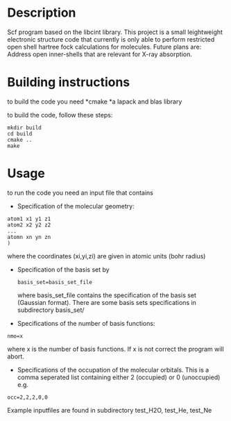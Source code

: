 # Description
Scf program based on the libcint library.
This project is a small leightweight electronic structure code that currently is only able to perform restricted open shell hartree fock calculations for molecules.
Future plans are:
Address open inner-shells that are relevant for X-ray absorption.

# Building instructions
to build the code you need 
*cmake
*a lapack and blas library

to build the code, follow these steps:
```
mkdir build
cd build 
cmake ..
make
```
# Usage
to run the code you need an input file that contains

 * Specification of the molecular geometry:
  ```geom=(
  atom1 x1 y1 z1
  atom2 x2 y2 z2
  ...
  atomn xn yn zn
  )
  ```
  where the coordinates (xi,yi,zi) are given in atomic units (bohr radius)

* Specification of the basis set by
  ```
  basis_set=basis_set_file
  ```
  where basis_set_file contains the specification of the basis set (Gaussian format).
  There are some basis sets specifications in subdirectory basis_set/

 * Specifications of the number of basis functions:
  ```
  nmo=x
  ```
  where x is the number of basis functions.
  If x is not correct the program will abort.

 * Specifications of the occupation of the molecular orbitals.
  This is a comma seperated list containing either 2 (occupied) or 0 (unoccupied)
  e.g.
  ```
  occ=2,2,2,0,0
  ```

Example inputfiles are found in subdirectory test_H2O, test_He, test_Ne

